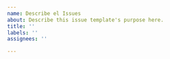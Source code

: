 ```yaml
---
name: Describe el Issues
about: Describe this issue template's purpose here.
title: ''
labels: ''
assignees: ''

---
```



